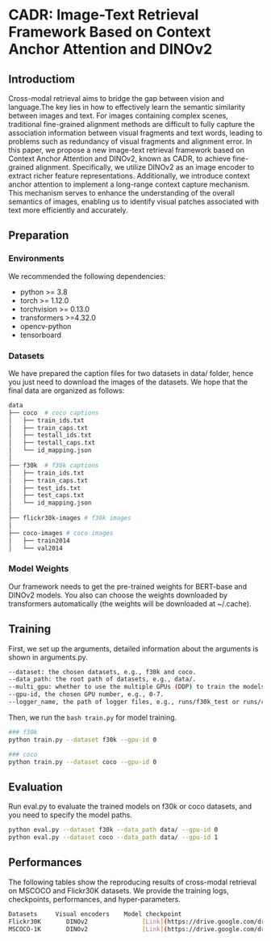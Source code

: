 # CADR: Image-Text Retrieval Framework Based on Context Anchor Attention and DINOv2
## Introductiom
Cross-modal retrieval aims to bridge the gap between vision and language.The key lies in how to effectively learn the semantic similarity between images and text. For images containing complex scenes, traditional fine-grained alignment methods are difficult to fully capture the association information between visual fragments and text words, leading to problems such as redundancy of visual fragments and alignment error. In this paper, we propose a new image-text retrieval framework based on Context Anchor Attention and DINOv2, known as CADR, to achieve fine-grained alignment. Specifically, we utilize DINOv2 as an image encoder to extract richer feature representations. Additionally, we introduce context anchor attention to implement a long-range context capture mechanism. This mechanism serves to enhance the understanding of the overall semantics of images, enabling us to identify visual patches associated with text more efficiently and accurately. 


## Preparation

### Environments
We recommended the following dependencies:
- python >= 3.8
- torch >= 1.12.0
- torchvision >= 0.13.0
- transformers >=4.32.0
- opencv-python
- tensorboard

### Datasets
We have prepared the caption files for two datasets in data/ folder, hence you just need to download the images of the datasets. We hope that the final data are organized as follows:
```bash
data
├── coco  # coco captions
│   ├── train_ids.txt
│   ├── train_caps.txt
│   ├── testall_ids.txt
│   ├── testall_caps.txt
│   └── id_mapping.json
│
├── f30k  # f30k captions
│   ├── train_ids.txt
│   ├── train_caps.txt
│   ├── test_ids.txt
│   ├── test_caps.txt
│   └── id_mapping.json
│
├── flickr30k-images # f30k images
│
├── coco-images # coco images
│   ├── train2014
│   └── val2014
```

### Model Weights
Our framework needs to get the pre-trained weights for BERT-base and DINOv2 models. You also can choose the weights downloaded by transformers automatically (the weights will be downloaded at ~/.cache).

## Training
First, we set up the arguments, detailed information about the arguments is shown in arguments.py.
```bash
--dataset: the chosen datasets, e.g., f30k and coco.
--data_path: the root path of datasets, e.g., data/.
--multi_gpu: whether to use the multiple GPUs (DDP) to train the models.
--gpu-id, the chosen GPU number, e.g., 0-7.
--logger_name, the path of logger files, e.g., runs/f30k_test or runs/coco_test
```

Then, we run the ```bash train.py``` for model training. 
```bash
### f30k
python train.py --dataset f30k --gpu-id 0

### coco
python train.py --dataset coco --gpu-id 0
```

## Evaluation
Run eval.py to evaluate the trained models on f30k or coco datasets, and you need to specify the model paths.
```bash
python eval.py --dataset f30k --data_path data/ --gpu-id 0
python eval.py --dataset coco --data_path data/ --gpu-id 1
```
## Performances
The following tables show the reproducing results of cross-modal retrieval on MSCOCO and Flickr30K datasets. We provide the training logs, checkpoints, performances, and hyper-parameters.
```bash
Datasets	 Visual encoders  	Model checkpoint
Flickr30K	    DINOv2         	     [Link](https://drive.google.com/drive/folders/1FDSZ2_uZzJIRk4xQph4ZIu-jfD8FSoQA?usp=sharing)
MSCOCO-1K	    DINOv2	             [Link](https://drive.google.com/drive/folders/12XT_gZLPCvuGs503HToworv8DNGuwonk?usp=sharing)
```
